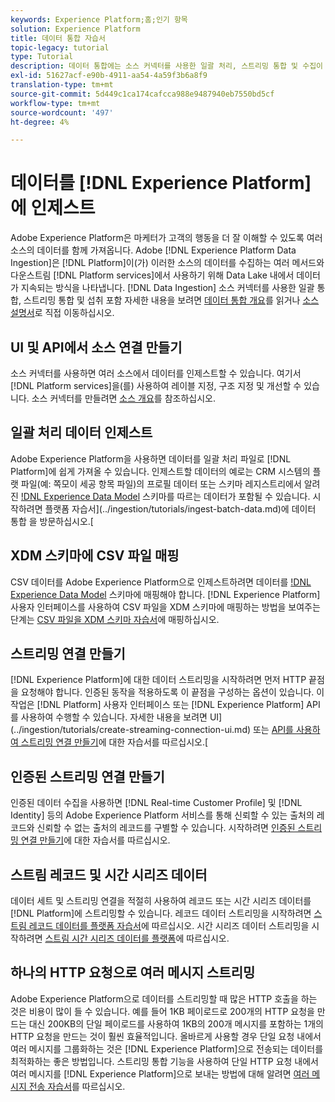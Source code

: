 ```yaml
---
keywords: Experience Platform;홈;인기 항목
solution: Experience Platform
title: 데이터 통합 자습서
topic-legacy: tutorial
type: Tutorial
description: 데이터 통합에는 소스 커넥터를 사용한 일괄 처리, 스트리밍 통합 및 수집이 포함됩니다.
exl-id: 51627acf-e90b-4911-aa54-4a59f3b6a8f9
translation-type: tm+mt
source-git-commit: 5d449c1ca174cafcca988e9487940eb7550bd5cf
workflow-type: tm+mt
source-wordcount: '497'
ht-degree: 4%

---
```


# 데이터를 [!DNL Experience Platform]에 인제스트

Adobe Experience Platform은 마케터가 고객의 행동을 더 잘 이해할 수 있도록 여러 소스의 데이터를 함께 가져옵니다. Adobe [!DNL Experience Platform Data Ingestion]은 [!DNL Platform]이(가) 이러한 소스의 데이터를 수집하는 여러 메서드와 다운스트림 [!DNL Platform services]에서 사용하기 위해 Data Lake 내에서 데이터가 지속되는 방식을 나타냅니다. [!DNL Data Ingestion] 소스 커넥터를 사용한 일괄 통합, 스트리밍 통합 및 섭취 포함 자세한 내용을 보려면 [데이터 통합 개요](../ingestion/home.md)를 읽거나 [소스 설명서](../sources/home.md)로 직접 이동하십시오.

## UI 및 API에서 소스 연결 만들기

소스 커넥터를 사용하면 여러 소스에서 데이터를 인제스트할 수 있습니다. 여기서 [!DNL Platform services]을(를) 사용하여 레이블 지정, 구조 지정 및 개선할 수 있습니다. 소스 커넥터를 만들려면 [소스 개요](../sources/home.md)를 참조하십시오.

## 일괄 처리 데이터 인제스트

Adobe Experience Platform을 사용하면 데이터를 일괄 처리 파일로 [!DNL Platform]에 쉽게 가져올 수 있습니다. 인제스트할 데이터의 예로는 CRM 시스템의 플랫 파일(예: 쪽모이 세공 항목 파일)의 프로필 데이터 또는 스키마 레지스트리에서 알려진 [!DNL Experience Data Model](XDM) 스키마를 따르는 데이터가 포함될 수 있습니다. 시작하려면 플랫폼 자습서](../ingestion/tutorials/ingest-batch-data.md)에 데이터 통합 을 방문하십시오.[

## XDM 스키마에 CSV 파일 매핑

CSV 데이터를 Adobe Experience Platform으로 인제스트하려면 데이터를 [!DNL Experience Data Model](XDM) 스키마에 매핑해야 합니다. [!DNL Experience Platform] 사용자 인터페이스를 사용하여 CSV 파일을 XDM 스키마에 매핑하는 방법을 보여주는 단계는 [CSV 파일을 XDM 스키마 자습서](../ingestion/tutorials/map-a-csv-file.md)에 매핑하십시오.

## 스트리밍 연결 만들기

[!DNL Experience Platform]에 대한 데이터 스트리밍을 시작하려면 먼저 HTTP 끝점을 요청해야 합니다. 인증된 동작을 적용하도록 이 끝점을 구성하는 옵션이 있습니다. 이 작업은 [!DNL Platform] 사용자 인터페이스 또는 [!DNL Experience Platform] API를 사용하여 수행할 수 있습니다. 자세한 내용을 보려면 UI](../ingestion/tutorials/create-streaming-connection-ui.md) 또는 [API를 사용하여 스트리밍 연결 만들기](../ingestion/tutorials/create-streaming-connection.md)에 대한 자습서를 따르십시오.[

## 인증된 스트리밍 연결 만들기

인증된 데이터 수집을 사용하면 [!DNL Real-time Customer Profile] 및 [!DNL Identity] 등의 Adobe Experience Platform 서비스를 통해 신뢰할 수 있는 출처의 레코드와 신뢰할 수 없는 출처의 레코드를 구별할 수 있습니다. 시작하려면 [인증된 스트리밍 연결 만들기](../ingestion/tutorials/create-authenticated-streaming-connection.md)에 대한 자습서를 따르십시오.

## 스트림 레코드 및 시간 시리즈 데이터

데이터 세트 및 스트리밍 연결을 적절히 사용하여 레코드 또는 시간 시리즈 데이터를 [!DNL Platform]에 스트리밍할 수 있습니다. 레코드 데이터 스트리밍을 시작하려면 [스트림 레코드 데이터를 플랫폼 자습서](../ingestion/tutorials/streaming-record-data.md)에 따르십시오. 시간 시리즈 데이터 스트리밍을 시작하려면 [스트림 시간 시리즈 데이터를 플랫폼](../ingestion/tutorials/streaming-time-series-data.md)에 따르십시오.

## 하나의 HTTP 요청으로 여러 메시지 스트리밍

Adobe Experience Platform으로 데이터를 스트리밍할 때 많은 HTTP 호출을 하는 것은 비용이 많이 들 수 있습니다. 예를 들어 1KB 페이로드로 200개의 HTTP 요청을 만드는 대신 200KB의 단일 페이로드를 사용하여 1KB의 200개 메시지를 포함하는 1개의 HTTP 요청을 만드는 것이 훨씬 효율적입니다. 올바르게 사용할 경우 단일 요청 내에서 여러 메시지를 그룹화하는 것은 [!DNL Experience Platform]으로 전송되는 데이터를 최적화하는 좋은 방법입니다. 스트리밍 통합 기능을 사용하여 단일 HTTP 요청 내에서 여러 메시지를 [!DNL Experience Platform]으로 보내는 방법에 대해 알려면 [여러 메시지 전송 자습서](../ingestion/tutorials/streaming-multiple-messages.md)를 따르십시오.
